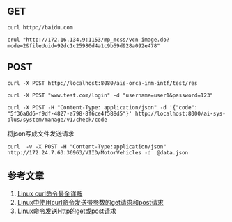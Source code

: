 ## GET

```shell
curl http://baidu.com
```

```shell
crul "http://172.16.134.9:1153/mp_mcss/vcn-image.do?mode=2&fileUuid=92dc1c25980d4a1c9b59d928a092e478"
```

## POST

```shell
curl -X POST http://localhost:8080/ais-orca-inm-intf/test/res
```

```shell
curl -X POST "www.test.com/login" -d "username=user1&password=123"
```

```shell
curl -X POST -H "Content-Type: application/json" -d '{"code": "5f36a0d6-f9df-4827-a798-8f6ce4f588d5"}' http://localhost:8000/ai-sys-plus/system/manage/v1/check/code
```

将json写成文件发送请求

```shell
curl  -v -X POST -H "Content-Type:application/json"  http://172.24.7.63:36963/VIID/MotorVehicles -d  @data.json
```

## 参考文章

1. [Linux curl命令最全详解](https://blog.csdn.net/angle_chen123/article/details/120675472)
2. [Linux中使用curl命令发送带参数的get请求和post请求](https://blog.csdn.net/finghting321/article/details/105733140)
3. [Linux命令发送Http的get或post请求](https://blog.csdn.net/zxy987872674/article/details/80091625)